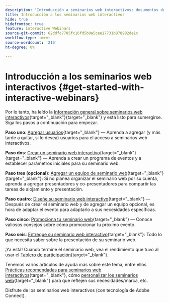 ```yaml
---
description: 'Introducción a seminarios web interactivos: documentos de Marketo, documentación del producto'
title: Introducción a los seminarios web interactivos
hide: true
hidefromtoc: true
feature: Interactive Webinars
source-git-commit: 62ddfc7705fc16fd5b0a5cee17731b878982de1c
workflow-type: tm+mt
source-wordcount: '216'
ht-degree: 0%

---
```


# Introducción a los seminarios web interactivos {#get-started-with-interactive-webinars}

Por lo tanto, ha leído la [Información general sobre seminarios web interactivos](/help/marketo/product-docs/demand-generation/events/interactive-webinars/interactive-webinars-overview.md){target="_blank"}{target="_blank"} y está listo para sumergirse. Siga los pasos a continuación para empezar.

**Paso uno**: [Agregar usuarios](/help/marketo/product-docs/demand-generation/events/interactive-webinars/user-and-license-management.md#add-a-user){target="_blank"} — Aprenda a agregar (y más tarde a quitar, si lo desea) usuarios para el acceso a seminarios web interactivos.

**Paso dos**: [Crear un seminario web interactivo](/help/marketo/product-docs/demand-generation/events/interactive-webinars/create-an-interactive-webinar.md){target="_blank"}{target="_blank"} — Aprenda a crear un programa de eventos y a establecer parámetros iniciales para su seminario web.

**Paso tres (opcional)**: [Agregar un equipo de seminario web](/help/marketo/product-docs/demand-generation/events/interactive-webinars/add-a-webinar-team.md){target="_blank"}{target="_blank"}: Si no planea organizar el seminario web por su cuenta, aprenda a agregar presentadores y co-presentadores para compartir las tareas de alojamiento y presentación.

**Paso cuatro**: [Diseñe su seminario web interactivo](/help/marketo/product-docs/demand-generation/events/interactive-webinars/designing-interactive-webinars.md){target="_blank"} — Después de crear el seminario web y de agregar un equipo opcional, es hora de adaptar el evento para adaptarlo a sus necesidades específicas.

**Paso cinco**: [Promociona tu seminario web](/help/marketo/product-docs/demand-generation/events/interactive-webinars/promoting-an-interactive-webinar.md){target="_blank"} — Conoce valiosos consejos sobre cómo promocionar tu próximo evento.

**Paso seis**: [Entregue su seminario web interactivo](/help/marketo/product-docs/demand-generation/events/interactive-webinars/deliver-an-interactive-webinar.md){target="_blank"}: Todo lo que necesita saber sobre la presentación de su seminario web.

¡Ya está! Cuando termine el seminario web, vea el rendimiento que tuvo al usar el [Tablero de participación](/help/marketo/product-docs/demand-generation/events/interactive-webinars/engagement-dashboard.md){target="_blank"}.

Tenemos varios artículos de ayuda más sobre este tema, entre ellos [Prácticas recomendadas para seminarios web interactivos](/help/marketo/product-docs/demand-generation/events/interactive-webinars/best-practices-for-interactive-webinars.md){target="_blank"}, cómo [personalizar los seminarios web](/help/marketo/product-docs/demand-generation/events/interactive-webinars/customization.md){target="_blank"} para que reflejen sus necesidades/marca, etc.

Disfrute de los seminarios web interactivos (con tecnología de Adobe Connect).
